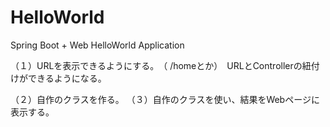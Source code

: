 # HelloWorld
Spring Boot + Web HelloWorld Application

（１）URLを表示できるようにする。　（ /homeとか）　URLとControllerの紐付けができるようになる。

（２）自作のクラスを作る。
（３）自作のクラスを使い、結果をWebページに表示する。


